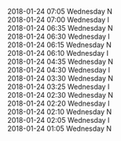 2018-01-24 07:05 Wednesday  N  
2018-01-24 07:00 Wednesday  I  
2018-01-24 06:35 Wednesday  N  
2018-01-24 06:30 Wednesday  I  
2018-01-24 06:15 Wednesday  N  
2018-01-24 06:10 Wednesday  I  
2018-01-24 04:35 Wednesday  N  
2018-01-24 04:30 Wednesday  I  
2018-01-24 03:30 Wednesday  N  
2018-01-24 03:25 Wednesday  I  
2018-01-24 02:30 Wednesday  N  
2018-01-24 02:20 Wednesday  I  
2018-01-24 02:10 Wednesday  N  
2018-01-24 02:05 Wednesday  I  
2018-01-24 01:05 Wednesday  N  
